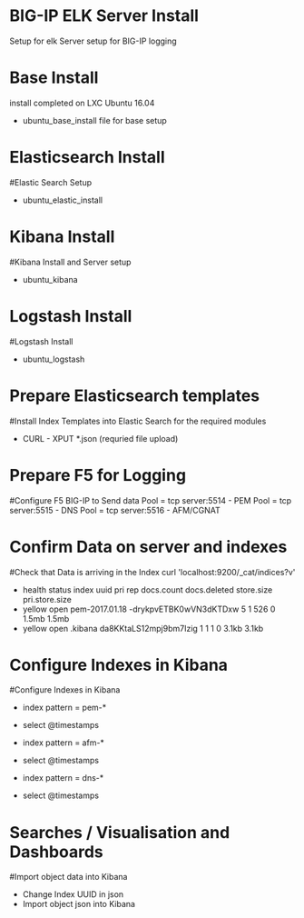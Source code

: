# BIG-IP ELK Server Install
Setup for elk Server setup for BIG-IP logging

# Base Install
install completed on LXC Ubuntu 16.04
- ubuntu_base_install file for base setup

# Elasticsearch Install
#Elastic Search Setup
- ubuntu_elastic_install

# Kibana Install
#Kibana Install and Server setup
- ubuntu_kibana

# Logstash Install
#Logstash Install
- ubuntu_logstash

# Prepare Elasticsearch templates
#Install Index Templates into Elastic Search for the required modules
- CURL - XPUT *.json (requried file upload)

# Prepare F5 for Logging
#Configure F5 BIG-IP to Send data
Pool = tcp server:5514 - PEM
Pool = tcp server:5515 - DNS
Pool = tcp server:5516 - AFM/CGNAT

# Confirm Data on server and indexes
#Check that Data is arriving in the Index
curl 'localhost:9200/_cat/indices?v'
- health status index          uuid                   pri rep docs.count docs.deleted store.size pri.store.size
- yellow open   pem-2017.01.18 -drykpvETBK0wVN3dKTDxw   5   1        526            0      1.5mb          1.5mb
- yellow open   .kibana        da8KKtaLS12mpj9bm7Izig   1   1          1            0      3.1kb          3.1kb

# Configure Indexes in Kibana
#Configure Indexes in Kibana
- index pattern = pem-*
- select @timestamps

- index pattern = afm-*
- select @timestamps

- index pattern = dns-*
- select @timestamps

# Searches / Visualisation and Dashboards
#Import object data into Kibana
- Change Index UUID in json
- Import object json into Kibana
